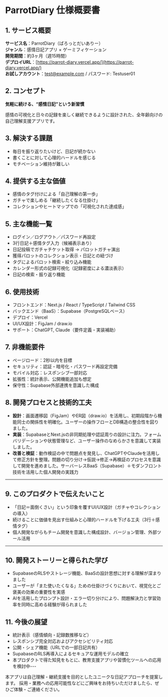 # ParrotDiary 仕様概要書

## 1. サービス概要

**サービス名**：ParrotDiary（ぱろっとだいありー）  
**ジャンル**：感情日記アプリ × ゲーミフィケーション  
**開発期間**：約3ヶ月（週15時間）  
**デプロイURL**：[https://parrot-diary.vercel.app/](https://parrot-diary.vercel.app/)  
**お試しアカウント**：test@example.com / パスワード: Testuser01

## 2. コンセプト

**気軽に続ける、“感情日記”という新習慣**

感情の可視化と日々の記録を楽しく継続できるように設計された、全年齢向けの自己理解支援アプリです。

## 3. 解決する課題

- 毎日を振り返りたいけど、日記が続かない
- 書くことに対して心理的ハードルを感じる
- モチベーション維持が難しい

## 4. 提供する主な価値

- 感情のタグ付けによる「自己理解の第一歩」
- ガチャで楽しめる「継続したくなる仕掛け」
- コレクションやヒートマップでの「可視化された達成感」

## 5. 主な機能一覧

- ログイン／ログアウト／パスワード再設定
- 3行日記＋感情タグ入力（候補表示あり）
- 日記投稿でガチャチケット取得 → パロットガチャ演出
- 獲得パロットのコレクション表示・日記との紐づけ
- タグによるパロット検索・絞り込み機能
- カレンダー形式の記録可視化（記録密度による濃淡表示）
- 日記の検索・振り返り機能

## 6. 使用技術

- フロントエンド：Next.js / React / TypeScript / Tailwind CSS
- バックエンド（BaaS）：Supabase（PostgreSQLベース）
- デプロイ：Vercel
- UI/UX設計：FigJam / draw.io
- サポート：ChatGPT, Claude（要件定義・実装補助）

## 7. 非機能要件

- ページロード：2秒以内を目標
- セキュリティ：認証・暗号化・パスワード再設定完備
- モバイル対応：レスポンシブ一部対応
- 拡張性：統計表示、公開機能追加も想定
- 保守性：Supabase外部連携を意識した構成

## 8. 開発プロセスと技術的工夫

- **設計**：画面遷移図（FigJam）やER図（draw.io）を活用し、初期段階から機能同士の関係性を明確化。ユーザーの操作フローとDB構造の整合性を図りました。
- **実装**：SupabaseとNext.jsの非同期処理や認証周りの設計に注力。フォームバリデーションや状態管理など、ユーザー操作のなめらかさを意識して実装しました。
- **改善と検証**：動作検証の中で問題点を発見し、ChatGPTやClaudeを活用して修正方針を整理。問題の切り分け→仮説→修正→再検証のプロセスを意識して開発を進めました。サーバーレスBaaS（Supabase）＋モダンフロント技術を活用した個人開発の実践力

---

## 9. このプロダクトで伝えたいこと

- 「日記＝面倒くさい」という印象を覆すUI/UX設計（ガチャやコレクションの導入）
- 続けることに価値を見出す仕組みと心理的ハードルを下げる工夫（3行＋感情タグ）
- 個人開発ながらもチーム開発を意識した構成設計、バージョン管理、外部ツール活用

---

## 10. 開発ストーリーと得られた学び
- SupabaseのRLSやストレージ機能、BaaSの設計思想に対する理解が深まりました
- ユーザーが「また使いたくなる」ための仕掛けづくりにおいて、視覚化とご褒美の効果の重要性を実感
- AIを活用したプロンプト設計・エラー切り分けにより、問題解決力と学習効率を同時に高める経験が得られました

## 11. 今後の展望

- 統計表示（感情傾向・記録数推移など）
- レスポンシブ完全対応およびアクセシビリティ対応
- 公開・シェア機能（URLでの一部日記共有）
- SupabaseのRLS再導入によるセキュアな運用モデルの確立
- 本プロダクトで得た知見をもとに、教育支援アプリや習慣化ツールへの応用を検討中---

本アプリは自己理解・継続支援を目的としたユニークな日記アプローチを提案します。
採用・業務への応用可能性などにご興味をお持ちいただけましたら、ぜひご体験・ご連絡ください。

